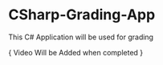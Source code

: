 # CSharp-Grading-App


This C# Application will be used for grading

{ Video Will be Added when completed }